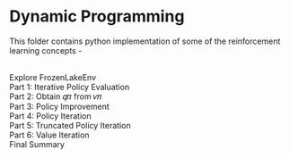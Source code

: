 # Dynamic Programming

This folder contains python implementation of some of the reinforcement learning concepts - <br><br>

Explore FrozenLakeEnv <br>
Part 1: Iterative Policy Evaluation <br>
Part 2: Obtain 𝑞𝜋 from 𝑣𝜋 <br>
Part 3: Policy Improvement <br>
Part 4: Policy Iteration <br>
Part 5: Truncated Policy Iteration <br>
Part 6: Value Iteration <br>
Final Summary <br>
